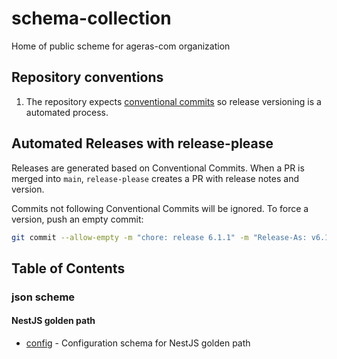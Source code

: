 # schema-collection

Home of public scheme for ageras-com organization

## Repository conventions

1. The repository expects [conventional commits](https://www.conventionalcommits.org/en/v1.0.0/) so release versioning is a automated process.

## Automated Releases with release-please

Releases are generated based on Conventional Commits. When a PR is merged into `main`, `release-please` creates a PR with release notes and version.

Commits not following Conventional Commits will be ignored. To force a version, push an empty commit:

```bash
git commit --allow-empty -m "chore: release 6.1.1" -m "Release-As: v6.1.1"
```

## Table of Contents

### json scheme

#### NestJS golden path

- [config](json-schema/nestjs-goldenpath/config/README.md) - Configuration schema for NestJS golden path
